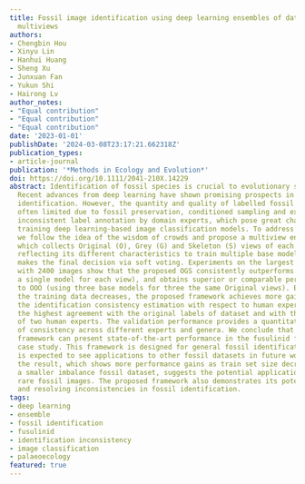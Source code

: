 ```yaml
---
title: Fossil image identification using deep learning ensembles of data augmented
  multiviews
authors:
- Chengbin Hou
- Xinyu Lin
- Hanhui Huang
- Sheng Xu
- Junxuan Fan
- Yukun Shi
- Hairong Lv
author_notes:
- "Equal contribution"
- "Equal contribution"
- "Equal contribution"
date: '2023-01-01'
publishDate: '2024-03-08T23:17:21.662318Z'
publication_types:
- article-journal
publication: '*Methods in Ecology and Evolution*'
doi: https://doi.org/10.1111/2041-210X.14229
abstract: Identification of fossil species is crucial to evolutionary studies.
  Recent advances from deep learning have shown promising prospects in fossil image
  identification. However, the quantity and quality of labelled fossil images are
  often limited due to fossil preservation, conditioned sampling and expensive and
  inconsistent label annotation by domain experts, which pose great challenges to
  training deep learning-based image classification models. To address these challenges,
  we follow the idea of the wisdom of crowds and propose a multiview ensemble framework,
  which collects Original (O), Grey (G) and Skeleton (S) views of each fossil image
  reflecting its different characteristics to train multiple base models, and then
  makes the final decision via soft voting. Experiments on the largest fusulinid dataset
  with 2400 images show that the proposed OGS consistently outperforms baselines (using
  a single model for each view), and obtains superior or comparable performance compared
  to OOO (using three base models for three the same Original views). Besides, as
  the training data decreases, the proposed framework achieves more gains. While considering
  the identification consistency estimation with respect to human experts, OGS receives
  the highest agreement with the original labels of dataset and with the re-identifications
  of two human experts. The validation performance provides a quantitative estimation
  of consistency across different experts and genera. We conclude that the proposed
  framework can present state-of-the-art performance in the fusulinid fossil identification
  case study. This framework is designed for general fossil identification and it
  is expected to see applications to other fossil datasets in future work. Notably,
  the result, which shows more performance gains as train set size decreases or over
  a smaller imbalance fossil dataset, suggests the potential application to identify
  rare fossil images. The proposed framework also demonstrates its potential for assessing
  and resolving inconsistencies in fossil identification.
tags:
- deep learning
- ensemble
- fossil identification
- fusulinid
- identification inconsistency
- image classification
- palaeoecology
featured: true
---
```

